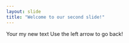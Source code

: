 ```yaml
---
layout: slide
title: "Welcome to our second slide!"
---
```

Your my new text
Use the left arrow to go back!
